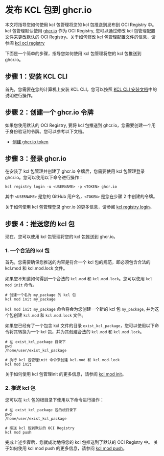 # 发布 KCL 包到 ghcr.io

本文将指导您如何使用 kcl 包管理将您的 kcl 包推送到发布到 OCI Registry 中。kcl 包管理默认使用 [ghcr.io](https://ghcr.io) 作为 OCI Registry, 您可以通过修改 kcl 包管理配置文件来更改默认的 OCI Registry。关于如何修改 kcl 包管理配置文件的信息，请参阅 [kcl oci registry](https://github.com/kcl-lang/kpm/blob/main/docs/kpm_oci-zh.md#kpm-registry)

下面是一个简单的步骤，指导您如何使用 kcl 包管理将您的 kcl 包推送到 ghcr.io。

## 步骤 1：安装 KCL CLI

首先，您需要在您的计算机上安装 KCL CLI。您可以按照 [KCL CLI 安装文档](https://kcl-lang.io/zh-CN/docs/user_docs/getting-started/install)中的说明进行操作。

## 步骤 2：创建一个 ghcr.io 令牌

如果您使用默认的 OCI Registry, 要将 kcl 包推送到 ghcr.io，您需要创建一个用于身份验证的令牌。您可以参考以下文档。

- [创建 ghcr.io token](https://docs.github.com/zh/authentication/keeping-your-account-and-data-secure/managing-your-personal-access-tokens#creating-a-personal-access-token-classic)

## 步骤 3：登录 ghcr.io

在安装了 kcl 包管理并创建了 ghcr.io 令牌后，您需要使用 kcl 包管理登录 ghcr.io。您可以使用以下命令进行操作：

```shell
kcl registry login -u <USERNAME> -p <TOKEN> ghcr.io
```

其中 `<USERNAME>` 是您的 GitHub 用户名，`<TOKEN>` 是您在步骤 2 中创建的令牌。

关于如何使用 kcl 包管理登录 ghcr.io 的更多信息，请参阅 [kcl registry login](https://kcl-lang.io/zh-CN/docs/tools/cli/package-management/command-reference/login)。

## 步骤 4：推送您的 kcl 包

现在，您可以使用 kcl 包管理将您的 kcl 包推送到 ghcr.io。

### 1. 一个合法的 kcl 包

首先，您需要确保您推送的内容是符合一个 kcl 包的规范，即必须包含合法的 kcl.mod 和 kcl.mod.lock 文件。

如果您不知道如何得到一个合法的 `kcl.mod` 和 `kcl.mod.lock`。您可以使用 `kcl mod init` 命令。

```shell
# 创建一个名为 my_package 的 kcl 包
kcl mod init my_package
```

`kcl mod init my_package` 命令将会为您创建一个新的 kcl 包 `my_package`, 并为这个包创建 `kcl.mod` 和 `kcl.mod.lock` 文件。

如果您已经有了一个包含 kcl 文件的目录 `exist_kcl_package`，您可以使用以下命令将其转换为一个 kcl 包，并为其创建合法的 `kcl.mod` 和 `kcl.mod.lock`。

```shell
# 在 exist_kcl_package 目录下
pwd
/home/user/exist_kcl_package

# 执行 kcl 包管理init 命令来创建 kcl.mod 和 kcl.mod.lock
kcl mod init
```

关于如何使用 kcl 包管理init 的更多信息，请参阅 [kcl mod init](https://kcl-lang.io/zh-CN/docs/tools/cli/package-management/command-reference/init)。

### 2. 推送 kcl 包

您可以在 `kcl` 包的根目录下使用以下命令进行操作：

```shell
# 在 exist_kcl_package 包的根目录下
pwd
/home/user/exist_kcl_package

# 推送 kcl 包到默认的 OCI Registry
kcl mod push
```

完成上述步骤后，您就成功地将您的 kcl 包推送到了默认的 OCI Registry 中。
关于如何使用 kcl mod push 的更多信息，请参阅 [kcl mod push](https://kcl-lang.io/zh-CN/docs/tools/cli/package-management/command-reference/push)。
